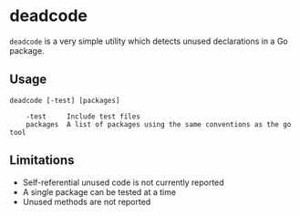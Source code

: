 # deadcode

`deadcode` is a very simple utility which detects unused declarations in a Go package.

## Usage
```
deadcode [-test] [packages]

    -test     Include test files
    packages  A list of packages using the same conventions as the go tool
```

## Limitations

* Self-referential unused code is not currently reported
* A single package can be tested at a time
* Unused methods are not reported

